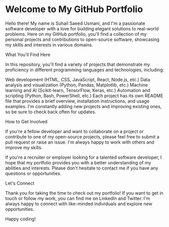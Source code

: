 # Welcome to My GitHub Portfolio

Hello there! My name is Suhail Saeed Usmani, and I'm a passionate software developer with a love for building elegant solutions to real-world problems. Here on my GitHub portfolio, you'll find a collection of my personal projects and contributions to open-source software, showcasing my skills and interests in various domains.

What You'll Find Here

In this repository, you'll find a variety of projects that demonstrate my proficiency in different programming languages and technologies, including:

Web development (HTML, CSS, JavaScript, React, Node.js, etc.)
Data analysis and visualization (Python, Pandas, Matplotlib, etc.)
Machine learning and AI (Scikit-learn, TensorFlow, Keras, etc.)
Automation and scripting (Python, Bash, PowerShell, etc.)
Each project has its own README file that provides a brief overview, installation instructions, and usage examples. I'm constantly adding new projects and improving existing ones, so be sure to check back often for updates.

How to Get Involved

If you're a fellow developer and want to collaborate on a project or contribute to one of my open-source projects, please feel free to submit a pull request or raise an issue. I'm always happy to work with others and improve my skills.

If you're a recruiter or employer looking for a talented software developer, I hope that my portfolio provides you with a better understanding of my abilities and interests. Please don't hesitate to contact me if you have any questions or opportunities.

Let's Connect

Thank you for taking the time to check out my portfolio! If you want to get in touch or follow my work, you can find me on LinkedIn and Twitter. I'm always happy to connect with like-minded individuals and explore new opportunities.

Happy coding!
